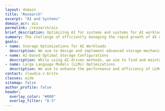 ```yaml
---
layout: domain
title: "Research"
excerpt: "AI and Systems"
domain_acr: ais
permalink: /research/ais
brief_description: Optimizing AI for systems and systems for AI workloads has become one of the most enticing routes for research as models and data grow and storage configurations may be suboptimal.  AIS research focuses on optimizing and improving systems for AI workloads while finding optimal configurations under volatile workloads.
summary: The challenge of efficiently managing the rapid growth of AI models and data, alongside volatile workloads, emphasizes the need for advanced storage solutions. Addressing this, our research focuses on three main areas. First, we aim to design novel storage optimizations tailored for AI workloads, improving the handling of large and complex datasets. Second, we strive to identify optimal storage configurations by leveraging AI techniques, enhancing storage efficiency and security. Third, we focus on optimizing large language models (LLMs) within heterogeneous hierarchies to ensure efficient operation across complex and modern computing environments. These research lines are crucial for advancing AI system capabilities amidst increasing demands and complexity.
goals:
- name: Storage Optimizations for AI Workloads
  description: We aim to design and implement advanced storage mechanisms specifically tailored for AI workloads to handle large and complex datasets more effectively. By assessing bottlenecks in existing storage systems when handling AI workloads, we develop algorithms that optimize data placement, access patterns, and retrieval processes for AI applications.
- name: AI-based Optimal Storage Configurations
  description: While using AI-driven methods, we aim to find and maintain optimal storage configurations, ensuring efficient data management and security by offering self-optimizing storage solutions. Our goal is to create adaptive storage systems that can dynamically reconfigure based on workload characteristics and performance metrics, to enhance storage efficiency and data integrity.
- name: Large Language Models (LLMs) Optimizations
  description: We aim to enhance the performance and efficiency of LLMs operating in diverse and complex computing environments. By analyzing the interaction between LLMs, different levels of storage hierarchies, and CPU-GPU data and model transfer, we aim to develop techniques to optimize memory usage, data transfer, and processing speed for LLMs.
contact: claudia.v.brito
classes: wide
sitemap: false
author_profile: false
header:
  overlay_color: "#000"
  overlay_filter: "0.5"
---
```


<script
      src="https://code.jquery.com/jquery-3.4.1.min.js"
      integrity="sha256-CSXorXvZcTkaix6Yvo6HppcZGetbYMGWSFlBw8HfCJo="
      crossorigin="anonymous"
    ></script>
<script src="https://unpkg.com/magic-grid/dist/magic-grid.min.js"></script>
